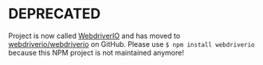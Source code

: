 DEPRECATED
==========

Project is now called [WebdriverIO](http://webdriver.io) and has moved to [webdriverio/webdriverio](https://github.com/webdriverio/webdriverio)
on GitHub. Please use `$ npm install webdriverio` because this NPM project is not maintained anymore!